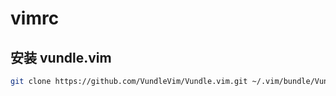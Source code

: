 # vimrc


## 安装 vundle.vim 

```bash
git clone https://github.com/VundleVim/Vundle.vim.git ~/.vim/bundle/Vundle.vim
```

